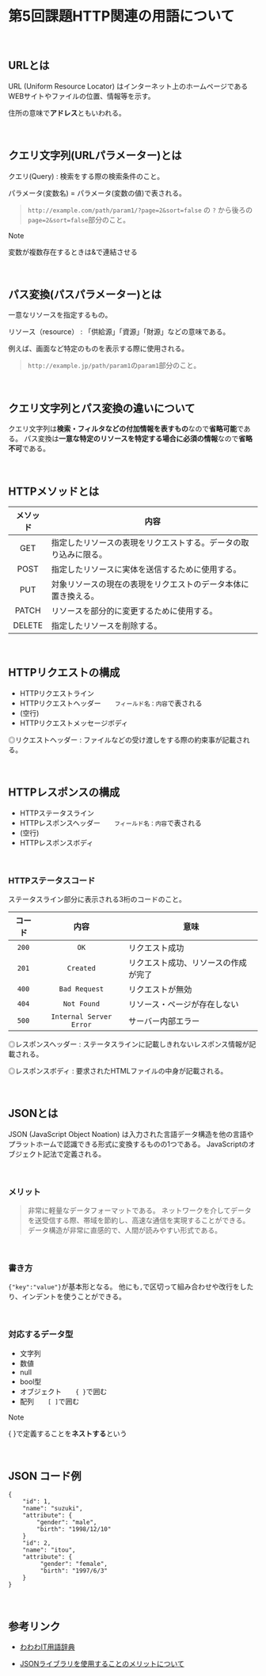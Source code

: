 # 第5回課題HTTP関連の用語について

<br>

## URLとは

URL (Uniform Resource Locator) はインターネット上のホームページであるWEBサイトやファイルの位置、情報等を示す。

住所の意味で**アドレス**ともいわれる。

<br>

## クエリ文字列(URLパラメーター)とは

クエリ(Query)
: 検索をする際の検索条件のこと。

パラメータ(変数名) = パラメータ(変数の値)で表される。

>`http://example.com/path/param1/?page=2&sort=false` の `?` から後ろの`page=2&sort=false`部分のこと。

>[!NOTE]
変数が複数存在するときは&で連結させる

<br>

## パス変換(パスパラメーター)とは

一意なリソースを指定するもの。

リソース（resource）
: 「供給源」「資源」「財源」などの意味である。

例えば、画面など特定のものを表示する際に使用される。

>`http://example.jp/path/param1`の`param1`部分のこと。

<br>

## クエリ文字列とパス変換の違いについて

クエリ文字列は**検索・フィルタなどの付加情報を表すもの**なので**省略可能**である。
パス変換は**一意な特定のリソースを特定する場合に必須の情報**なので**省略不可**である。

<br>

## HTTPメソッドとは

|メソッド|内容|
|:---:|---|
|GET|指定したリソースの表現をリクエストする。データの取り込みに限る。|
|POST|指定したリソースに実体を送信するために使用する。|
|PUT|対象リソースの現在の表現をリクエストのデータ本体に置き換える。|
|PATCH|リソースを部分的に変更するために使用する。|
|DELETE|指定したリソースを削除する。|

<br>

## HTTPリクエストの構成

-  HTTPリクエストライン
-  HTTPリクエストヘッダー　　`フィールド名：内容`で表される
-  (空行)
-  HTTPリクエストメッセージボディ

◎リクエストヘッダー
: ファイルなどの受け渡しをする際の約束事が記載される。

<br>

## HTTPレスポンスの構成

-  HTTPステータスライン
-  HTTPレスポンスヘッダー　　`フィールド名：内容`で表される
-  (空行)
-  HTTPレスポンスボディ

<br>

### HTTPステータスコード

ステータスライン部分に表示される3桁のコードのこと。

|コード|内容|意味|
|:---:|:---:|---|
|`200`|`OK`|リクエスト成功|
|`201`|`Created`|リクエスト成功、リソースの作成が完了|
|`400`|`Bad Request`|リクエストが無効|
|`404`|`Not Found`|リソース・ページが存在しない|
|`500`|`Internal Server Error`|サーバー内部エラー|

◎レスポンスヘッダー
: ステータスラインに記載しきれないレスポンス情報が記載される。

◎レスポンスボディ
: 要求されたHTMLファイルの中身が記載される。

<br>

## JSONとは

JSON (JavaScript Object Noation) は入力された言語データ構造を他の言語やプラットホームで認識できる形式に変換するものの1つである。
JavaScriptのオブジェクト記法で定義される。

<br>

### メリット

>非常に軽量なデータフォーマットである。
ネットワークを介してデータを送受信する際、帯域を節約し、高速な通信を実現することができる。
データ構造が非常に直感的で、人間が読みやすい形式である。

<br>

### 書き方

`{"key":"value"}`が基本形となる。
他にも`,`で区切って組み合わせや改行をしたり、インデントを使うことができる。

<br>

### 対応するデータ型

- 文字列
- 数値
- null
- bool型
- オブジェクト　　`{ }`で囲む
- 配列　　`[ ]`で囲む

>[!NOTE]
{ }で定義することを**ネストする**という

<br>

## JSON コード例

```java:JSONサンプルコード
{
    "id": 1,
    "name": "suzuki",
    "attribute": {
        "gender": "male",
        "birth": "1998/12/10"
    }
    "id": 2,
    "name": "itou",
    "attribute": {
         "gender": "female",
         "birth": "1997/6/3"
    }
}
```

<br>

## 参考リンク

- [わわわIT用語辞典](https://wa3.i-3-i.info/index.html "「分かりそう」で「分からない」でも「分かった」気になれるIT用語辞典" )

- [JSONライブラリを使用することのメリットについて](https://qiita.com/ "Qiita" )

